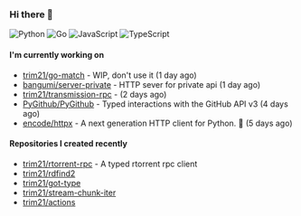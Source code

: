 ### Hi there 👋

![Python](https://img.shields.io/badge/python-3670A0?style=for-the-badge&logo=python&logoColor=ffdd54)
![Go](https://img.shields.io/badge/go-%2300ADD8.svg?style=for-the-badge&logo=go&logoColor=white)
![JavaScript](https://img.shields.io/badge/javascript-%23323330.svg?style=for-the-badge&logo=javascript&logoColor=%23F7DF1E)
![TypeScript](https://img.shields.io/badge/typescript-%23007ACC.svg?style=for-the-badge&logo=typescript&logoColor=white)

#### I'm currently working on

- [trim21/go-match](https://github.com/trim21/go-match) - WIP, don&#39;t use it  (1 day ago)
- [bangumi/server-private](https://github.com/bangumi/server-private) - HTTP sever for private api (1 day ago)
- [trim21/transmission-rpc](https://github.com/trim21/transmission-rpc) -  (2 days ago)
- [PyGithub/PyGithub](https://github.com/PyGithub/PyGithub) - Typed interactions with the GitHub API v3 (4 days ago)
- [encode/httpx](https://github.com/encode/httpx) - A next generation HTTP client for Python. 🦋 (5 days ago)

#### Repositories I created recently

- [trim21/rtorrent-rpc](https://github.com/trim21/rtorrent-rpc) - A typed rtorrent rpc client
- [trim21/rdfind2](https://github.com/trim21/rdfind2)
- [trim21/got-type](https://github.com/trim21/got-type)
- [trim21/stream-chunk-iter](https://github.com/trim21/stream-chunk-iter)
- [trim21/actions](https://github.com/trim21/actions)
